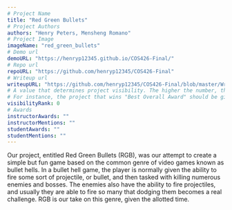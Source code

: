```yaml
---
# Project Name
title: "Red Green Bullets"
# Project Authors
authors: "Henry Peters, Mensheng Romano"
# Project Image
imageName: "red_green_bullets"
# Demo url
demoURL: "https://henryp12345.github.io/COS426-Final/"
# Repo url
repoURL: "https://github.com/henryp12345/COS426-Final"
# Writeup url
writeupURL: "https://github.com/henryp12345/COS426-Final/blob/master/Writeup.pdf"
# A value that determines project visibility. The higher the number, the closer it will appear to the top
# For instance, the project that wins "Best Overall Award" should be given the highest visibilityRank
visibilityRank: 0
# Awards
instructorAwards: ""
instructorMentions: ""
studentAwards: ""
studentMentions: ""
---
```

Our project, entitled Red Green Bullets (RGB), was our attempt to create a simple but fun game based on the common genre of video games known as bullet hells. In a bullet hell game, the player is normally given the ability to fire some sort of projectile, or bullet, and then tasked with killing numerous enemies and bosses. The enemies also have the ability to fire projectiles, and usually they are able to fire so many that dodging them becomes a real challenge. RGB is our take on this genre, given the allotted time.
